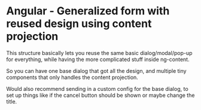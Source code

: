 # Angular - Generalized form with reused design using content projection

This structure basically lets you reuse the same basic dialog/modal/pop-up for everything, while having the more complicated stuff inside ng-content.

So you can have one base dialog that got all the design, and multiple tiny components that only handles the content projection.

Would also recommend sending in a custom config for the base dialog, to set up things like if the cancel button should be shown or maybe change the title.
